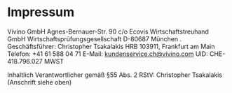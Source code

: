 # Impressum 
 
Vivino GmbH
Agnes-Bernauer-Str. 90
c/o Ecovis Wirtschaftstreuhand GmbH Wirtschaftsprüfungsgesellschaft
D-80687 München . 
Geschäftsführer: Christopher Tsakalakis
HRB 103911, Frankfurt am Main
Telefon: +41 61 588 04 71
E-Mail: kundenservice.ch@vivino.com
UID: CHE-418.796.027 MWST 
 
 
Inhaltlich Verantwortlicher gemäß §55 Abs. 2 RStV: Christopher Tsakalakis (Anschrift siehe oben)
